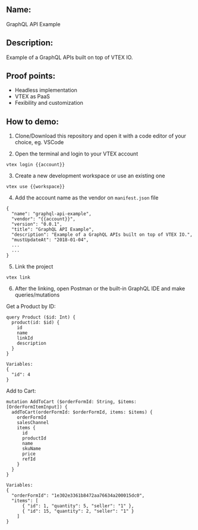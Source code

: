 ## Name:
GraphQL API Example

## Description:
Example of a GraphQL APIs built on top of VTEX IO.


## Proof points:
- Headless implementation
- VTEX as PaaS
- Fexibility and customization

## How to demo:

1. Clone/Download this repository and open it with a code editor of your choice, eg. VSCode

2. Open the terminal and login to your VTEX account

```
vtex login {{account}}
```

3. Create a new development workspace or use an existing one

```
vtex use {{workspace}}
```

4. Add the account name as the vendor on `manifest.json` file

```
{
  "name": "graphql-api-example",
  "vendor": "{{account}}",
  "version": "0.0.1",
  "title": "GraphQL API Example",
  "description": "Example of a GraphQL APIs built on top of VTEX IO.",
  "mustUpdateAt": "2018-01-04",
  ...
  ...
}
```

5. Link the project

```
vtex link
```

6. After the linking, open Postman or the built-in GraphQL IDE and make queries/mutations

Get a Product by ID:
```
query Product ($id: Int) {
  product(id: $id) {
    id
    name
    linkId
    description
  }
}

Variables:
{
  "id": 4
}
```

Add to Cart:
```
mutation AddToCart ($orderFormId: String, $items: [OrderFormItemInput]) {
  addToCart(orderFormId: $orderFormId, items: $items) {
    orderFormId
    salesChannel
    items {
      id
      productId
      name
      skuName
      price
      refId
    }
  }
}

Variables:
{
  "orderFormId": "1e302e3361b8472aa76634a200015dc0",
  "items": [
      { "id": 1, "quantity": 5, "seller": "1" },
      { "id": 15, "quantity": 2, "seller": "1" }
    ]
}
```